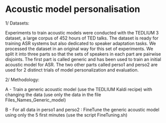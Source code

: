 # Acoustic model personalisation

1/ Datasets: 

Experiments to train acoustic models were conducted with the TEDLIUM 3 dataset, a large corpus of 452 hours of TED talks. 
The dataset is ready for training ASR systems but also dedicated to speaker adaptation tasks. We processed the dataset in an original way for this set of experiments. We split it into three parts so that the sets of speakers in each part are pairwise disjoints.
The first part is called generic and has been used to train an initial acoustic model for ASR.
The two other parts called perso1 and perso2 are used for 2 distinct trials of model personalization and evaluation.


2/ Methodology:

A - Train a generic acoustic model (use the TEDLIUM Kaldi recipe) with changing the data (use only the data in the file Files_Names_Generic_model)

B - For all data in perso1 and perso2 : FineTune the generic acoustic model using only the 5 first minutes (use the script FineTuning.sh)

